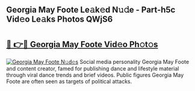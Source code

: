 ## Georgia May Foote Le𝚊k𝚎d N𝚞𝚍e - Part-h5c Vid𝚎o Le𝚊ks Photos QWjS6

# <h2><a href="http://fbcnctn.evod.top/?m=Georgia+May+Foote">🔗 👉🔴 Georgia May Foote Vid𝚎o Ph𝚘t𝚘s</a></h2>

[![Georgia May Foote N𝚞d𝚎s](https://i.imgur.com/8V9OHl7.gif)](http://fbcnctn.evod.top/?m=Georgia+May+Foote)
Social media personality Georgia May Foote and content creator, famed for publishing dance and lifestyle material through viral dance trends and brief videos. Public figures Georgia May Foote are often seen as targets of political attacks. 

